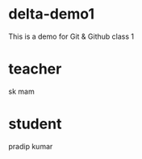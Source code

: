 # delta-demo1
This is a demo for Git &amp; Github class 1
# teacher
sk mam
# student 
pradip kumar

